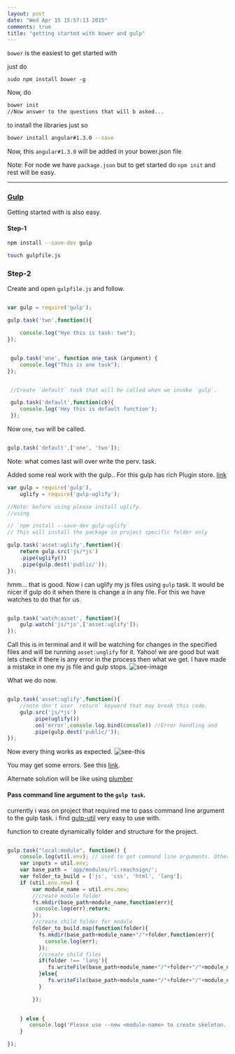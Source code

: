 ```yaml
---
layout: post
date: "Wed Apr 15 15:57:13 2015"
comments: true
title: "getting started with bower and gulp"
---
```


`bower` is the easiest to get started with 

just do 


```
sudo npm install bower -g

```
Now, do


```sh
bower init
//Now answer to the questions that will b asked...

```
to install the libraries just so 


```sh
bower install angular#1.3.0 --save 

```
Now, this `angular#1.3.0` will be added in your bower.json file

Note: For node we have `package.json` but to get started do `npm init` and rest will be easy.

---
### [Gulp](http://gulpjs.com/)

Getting started with is also easy. 

#### Step-1

```sh
npm install --save-dev gulp

touch gulpfile.js

```
### Step-2 
Create and open `gulpfile.js` and follow.

```JavaScript

var gulp = require('gulp');

gulp.task('two',function(){

 	console.log("Hye this is task: two");
});


 gulp.task('one', function one_task (argument) {
 	console.log("This is one task");
});


 //Create `default` task that will be called when we invoke `gulp`.

 gulp.task('default',function(cb){
 	console.log('Hey this is default function');
 });

```

Now `one`, `two` will be called.

```javascript

gulp.task('default',['one', 'two']);

```
Note: what comes last will over write the perv. task.


Added some real work with the gulp..
For this gulp has rich Plugin store. [link](http://gulpjs.com/plugins/)

```javascript
var gulp = require('gulp'),
	uglify = require('gulp-uglify');

//Note: before using please install uglify.
//using

// `npm install --save-dev gulp-uglify`
// This will install the package in project specific folder only

gulp.task('asset:uglify',function(){
	return gulp.src('js/*js')
	.pipe(uglify())
	.pipe(gulp.dest('public/'));
});

```
hmm... that is good. Now i can uglify my js files using `gulp` task.
It would be nicer if gulp do it when there is change a in any file.
For this we have watches to do that for us.

```javascript

gulp.task('watch:asset', function(){
	gulp.watch('js/*js',['asset:uglify']);
});

```

Call this is in terminal and it will be watching for changes in the specified files and will
be running `asset:unglify` for it. Yahoo! we are good but wait lets check if there is any error in the process then what we get.
I have made a mistake in one my js file and gulp stops.
 ![see-image](http://i.imgur.com/aboi1Ni.png)

What we do now.


```javascript

gulp.task('asset:uglify',function(){
	//note don't user `return` keyword that may break this code.
	gulp.src('js/*js')
		.pipe(uglify())
		.on('error',console.log.bind(console)) //Error handling and 
		.pipe(gulp.dest('public/'));
});

```

Now every thing works as expected.
 ![see-this](http://i.imgur.com/zHoVvlY.png) 

You may get some errors. See this [link](https://github.com/gulpjs/gulp/issues/259).


Alternate solution will be like using [plumber](https://www.npmjs.com/package/gulp-plumber/)


#### Pass command line argument to the `gulp task`.
currently i was on project that required me to pass command line argument to the gulp task.
i find [gulp-util](https://github.com/gulpjs/gulp-util) very easy to use with.

function to create dynamically folder and structure for the project.

```javascript

gulp.task("local:module", function() {
    console.log(util.env); // used to get command line arguments. Other solution wil be [gulp-prompt](https://www.npmjs.com/package/gulp-prompt)
    var inputs = util.env;
    var base_path = 'app/modules/rl.reachsign/';
    var folder_to_build = ['js', 'css', 'html', 'lang'];
    if (util.env.new) {
        var module_name = util.env.new;
        //create module folder
        fs.mkdir(base_path+module_name,function(err){
         console.log(err);return;  
        });
        //create child folder for module
        folder_to_build.map(function(folder){
          fs.mkdir(base_path+module_name+"/"+folder,function(err){
            console.log(err);
          });
          //create child files
          if(folder !== 'lang'){
             fs.writeFile(base_path+module_name+"/"+folder+"/"+module_name+"."+folder, function(){}); 
          }else{
             fs.writeFile(base_path+module_name+"/"+folder+"/"+module_name+".json", function(){}); 
          }

        });
        

    } else {
       console.log('Please use --new <module-name> to create skeleton....'); 
    }

});

```
	


